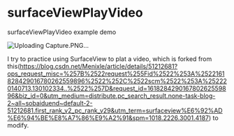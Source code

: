 # surfaceViewPlayVideo

surfaceViewPlayVideo example demo

![Uploading Capture.PNG…]()

I try to practice using SurfaceView to plat a video, which is forked from this(https://blog.csdn.net/Menixle/article/details/51212681?ops_request_misc=%257B%2522request%255Fid%2522%253A%2522161828429016780262559896%2522%252C%2522scm%2522%253A%252220140713.130102334..%2522%257D&request_id=161828429016780262559896&biz_id=0&utm_medium=distribute.pc_search_result.none-task-blog-2~all~sobaiduend~default-2-51212681.first_rank_v2_pc_rank_v29&utm_term=surfaceview%E6%92%AD%E6%94%BE%E8%A7%86%E9%A2%91&spm=1018.2226.3001.4187) to modify.
